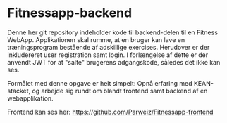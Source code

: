 # Fitnessapp-backend

Denne her git repository indeholder kode til backend-delen til en Fitness WebApp. Applikationen skal rumme, at en bruger kan lave en træningsprogram bestående af adskillige exercises. Herudover er der inkludereret user registration samt login. I forlængelse af dette er der anvendt JWT for at "salte" brugerens adgangskode, således det ikke kan ses. 

Formålet med denne opgave er helt simpelt: Opnå erfaring med KEAN-stacket, og arbejde sig rundt om blandt frontend samt backend af en webapplikation. 

Frontend kan ses her: https://github.com/Parweiz/Fitnessapp-frontend

